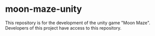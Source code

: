 # moon-maze-unity
This repository is for the development of the unity game "Moon Maze". Developers of this project have access to this repository.
